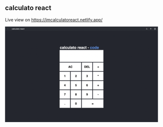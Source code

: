 ## calculato react

Live view on https://jmcalculatoreact.netlify.app/

<img src="./src/readme.png">